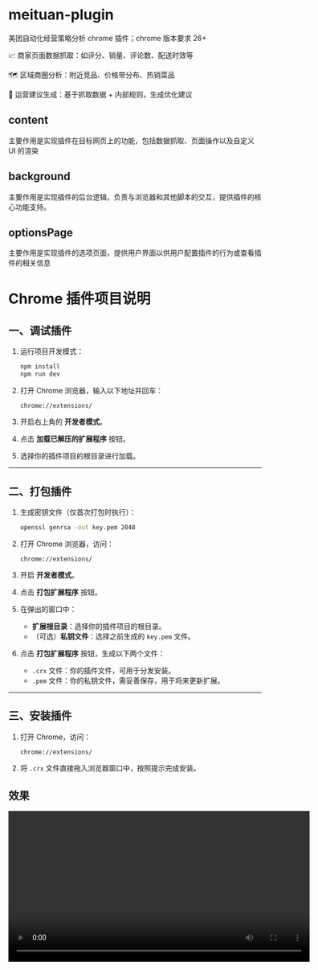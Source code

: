 # meituan-plugin
美团自动化经营策略分析 chrome 插件；chrome 版本要求 26+

📈 商家页面数据抓取：如评分、销量、评论数、配送时效等

🗺️ 区域商圈分析：附近竞品、价格带分布、热销菜品

🧠 运营建议生成：基于抓取数据 + 内部规则，生成优化建议

## content
主要作用是实现插件在目标网页上的功能，包括数据抓取、页面操作以及自定义 UI 的渲染

## background
主要作用是实现插件的后台逻辑，负责与浏览器和其他脚本的交互，提供插件的核心功能支持。

## optionsPage
主要作用是实现插件的选项页面，提供用户界面以供用户配置插件的行为或查看插件的相关信息

# Chrome 插件项目说明

## 一、调试插件

1. 运行项目开发模式：
   ```bash
   npm install
   npm run dev
   ```

2. 打开 Chrome 浏览器，输入以下地址并回车：
   ```
   chrome://extensions/
   ```

3. 开启右上角的 **开发者模式**。

4. 点击 **加载已解压的扩展程序** 按钮。

5. 选择你的插件项目的根目录进行加载。

---

## 二、打包插件

1. 生成密钥文件（仅首次打包时执行）：
   ```bash
   openssl genrsa -out key.pem 2048
   ```

2. 打开 Chrome 浏览器，访问：
   ```
   chrome://extensions/
   ```

3. 开启 **开发者模式**。

4. 点击 **打包扩展程序** 按钮。

5. 在弹出的窗口中：
   - **扩展根目录**：选择你的插件项目的根目录。
   - （可选）**私钥文件**：选择之前生成的 `key.pem` 文件。

6. 点击 **打包扩展程序** 按钮，生成以下两个文件：
   - `.crx` 文件：你的插件文件，可用于分发安装。
   - `.pem` 文件：你的私钥文件，需妥善保存，用于将来更新扩展。

---

## 三、安装插件

1. 打开 Chrome，访问：
   ```
   chrome://extensions/
   ```

2. 将 `.crx` 文件直接拖入浏览器窗口中，按照提示完成安装。

## 效果
<video src="assets/effect.mp4" controls width="600"></video>
